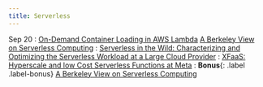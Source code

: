 ```yaml
---
title: Serverless
---
```

Sep 20
:  [On-Demand Container Loading in AWS Lambda](https://www.usenix.org/system/files/atc23-brooker.pdf)
[A Berkeley View on Serverless Computing](https://www2.eecs.berkeley.edu/Pubs/TechRpts/2019/EECS-2019-3.pdf)
: [Serverless in the Wild: Characterizing and Optimizing the Serverless Workload at a Large Cloud Provider](https://www.usenix.org/system/files/atc20-shahrad.pdf)
: [XFaaS: Hyperscale and low Cost Serverless Functions at Meta](https://dl.acm.org/doi/10.1145/3600006.3613155)
: **Bonus**{: .label .label-bonus} [A Berkeley View on Serverless Computing](https://www2.eecs.berkeley.edu/Pubs/TechRpts/2019/EECS-2019-3.pdf)